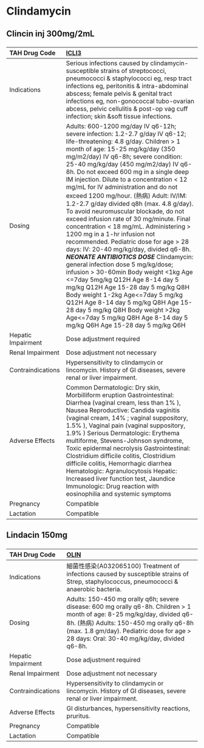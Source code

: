 # Clindamycin

## Clincin inj 300mg/2mL

##### 

| TAH Drug Code      | [ICLI3](https://www.tahsda.org.tw/drugs/hissearch.php?drug_code=ICLI3)                                                                                                                                                                                                                                                                                                                                                                                                                                                                                                                                                                                                                                                                                                                                                                                                                                                                                                                                                                                                                                |
|:-------------------|:------------------------------------------------------------------------------------------------------------------------------------------------------------------------------------------------------------------------------------------------------------------------------------------------------------------------------------------------------------------------------------------------------------------------------------------------------------------------------------------------------------------------------------------------------------------------------------------------------------------------------------------------------------------------------------------------------------------------------------------------------------------------------------------------------------------------------------------------------------------------------------------------------------------------------------------------------------------------------------------------------------------------------------------------------------------------------------------------------|
| Indications        | Serious infections caused by clindamycin-susceptible strains of streptococci, pneumococci & staphylococci eg, resp tract infections eg, peritonitis & intra-abdominal abscess; female pelvis & genital tract infections eg, non-gonococcal tubo-ovarian abcess, pelvic cellulitis & post-op vag cuff infection; skin &soft tissue infections.                                                                                                                                                                                                                                                                                                                                                                                                                                                                                                                                                                                                                                                                                                                                                         |
| Dosing             | Adults: 600-1200 mg/day IV q6-12h; severe infection: 1.2-2.7 g/day IV q6-12; life-threatening: 4.8 g/day. Children > 1 month of age: 15-25 mg/kg/day (350 mg/m2/day) IV q6-8h; severe condition: 25-40 mg/kg/day (450 mg/m2/day) IV q6-8h. Do not exceed 600 mg in a single deep IM injection. Dilute to a concentration < 12 mg/mL for IV administration and do not exceed 1200 mg/hour. (熱病) Adult: IV/IM: 1.2-2.7 g/day divided q8h (max. 4.8 g/day). To avoid neuromuscular blockade, do not exceed infusion rate of 30 mg/minute. Final concentration < 18 mg/mL. Administering > 1200 mg in a 1-hr infusion not recommended. Pediatric dose for age > 28 days: IV: 20-40 mg/kg/day, divided q6-8h. *****NEONATE ANTIBIOTICS DOSE***** Clindamycin: general infection dose 5 mg/kg/dose; infusion > 30-60min Body weight <1kg Age <=7day 5mg/kg Q12H Age 8-14 day 5 mg/kg Q12H Age 15-28 day 5 mg/kg Q8H Body weight 1-2kg Age<=7day 5 mg/kg Q12H Age 8-14 day 5 mg/kg Q8H Age 15-28 day 5 mg/kg Q8H Body weight >2kg Age<=7day 5 mg/kg Q8H Age 8-14 day 5 mg/kg Q6H Age 15-28 day 5 mg/kg Q6H |
| Hepatic Impairment | Dose adjustment required                                                                                                                                                                                                                                                                                                                                                                                                                                                                                                                                                                                                                                                                                                                                                                                                                                                                                                                                                                                                                                                                              |
| Renal Impairment   | Dose adjustment not necessary                                                                                                                                                                                                                                                                                                                                                                                                                                                                                                                                                                                                                                                                                                                                                                                                                                                                                                                                                                                                                                                                         |
| Contraindications  | Hypersensitivity to clindamycin or lincomycin. History of GI diseases, severe renal or liver impairment.                                                                                                                                                                                                                                                                                                                                                                                                                                                                                                                                                                                                                                                                                                                                                                                                                                                                                                                                                                                              |
| Adverse Effects    | Common Dermatologic: Dry skin, Morbilliform eruption Gastrointestinal: Diarrhea (vaginal cream, less than 1% ), Nausea Reproductive: Candida vaginitis (vaginal cream, 14% ; vaginal suppository, 1.5% ), Vaginal pain (vaginal suppository, 1.9% ) Serious Dermatologic: Erythema multiforme, Stevens-Johnson syndrome, Toxic epidermal necrolysis Gastrointestinal: Clostridium difficile colitis, Clostridium difficile colitis, Hemorrhagic diarrhea Hematologic: Agranulocytosis Hepatic: Increased liver function test, Jaundice Immunologic: Drug reaction with eosinophilia and systemic symptoms                                                                                                                                                                                                                                                                                                                                                                                                                                                                                             |
| Pregnancy          | Compatible                                                                                                                                                                                                                                                                                                                                                                                                                                                                                                                                                                                                                                                                                                                                                                                                                                                                                                                                                                                                                                                                                            |
| Lactation          | Compatible                                                                                                                                                                                                                                                                                                                                                                                                                                                                                                                                                                                                                                                                                                                                                                                                                                                                                                                                                                                                                                                                                            |

## Lindacin 150mg

##### 

| TAH Drug Code      | [OLIN](https://www.tahsda.org.tw/drugs/hissearch.php?drug_code=OLIN)                                                                                                                                                                                            |
|:-------------------|:----------------------------------------------------------------------------------------------------------------------------------------------------------------------------------------------------------------------------------------------------------------|
| Indications        | 細菌性感染(A032065100) Treatment of infections caused by susceptible strains of Strep, staphylococcus, pneumococci & anaerobic bacteria.                                                                                                                        |
| Dosing             | Adults: 150-450 mg orally q6h; severe disease: 600 mg orally q6-8h. Children > 1 month of age: 8-25 mg/kg/day, divided q6-8h. (熱病) Adults: 150-450 mg orally q6-8h (max. 1.8 gm/day). Pediatric dose for age > 28 days: Oral: 30-40 mg/kg/day, divided q6-8h. |
| Hepatic Impairment | Dose adjustment required                                                                                                                                                                                                                                        |
| Renal Impairment   | Dose adjustment not necessary                                                                                                                                                                                                                                   |
| Contraindications  | Hypersensitivity to clindamycin or lincomycin. History of GI diseases, severe renal or liver impairment.                                                                                                                                                        |
| Adverse Effects    | GI disturbances, hypersensitivity reactions, pruritus.                                                                                                                                                                                                          |
| Pregnancy          | Compatible                                                                                                                                                                                                                                                      |
| Lactation          | Compatible                                                                                                                                                                                                                                                      |

